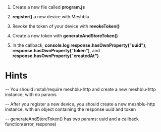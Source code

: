 1) Create a new file called **program.js**

2) **register()** a new device with Meshblu

3) Revoke the token of your device with **revokeToken()**

4) Create a new token with **generateAndStoreToken()**

5) In the callback, **console.log response.hasOwnProperty("uuid")**, **response.hasOwnProperty("token")**, and **response.hasOwnProperty("createdAt")**

# Hints
-- You should install/require meshblu-http and create a new meshblu-http instance, with no params

-- After you register a new device, you should create a new meshblu-http instance, with an object containing the response uuid and token

-- generateAndStoreToken() has two params: uuid and a callback function(error, response)
